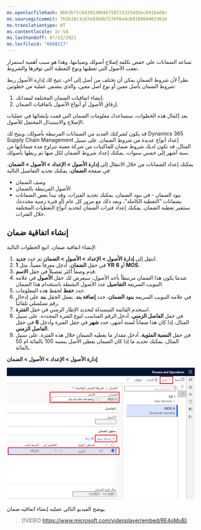 ```yaml
---
ms.openlocfilehash: 0b63b71c643923069b758723325493ecb916ad8c
ms.sourcegitcommit: 7b3b18c3cb7e930dbf2f9f6edcb9108044033616
ms.translationtype: HT
ms.contentlocale: ar-SA
ms.lasthandoff: 07/22/2021
ms.locfileid: "6668117"
---
```

تساعد الضمانات على خفض تكلفة إصلاح أصولك وصيانتها، وهذا هو سبب أهمية استمرار تعقب الأصول التي تغطيها ونوع التغطية التي توفرها والشروط.

نظراً لأن شروط الضمان يمكن أن تختلف من أصل إلى آخر، تتيح لك إدارة الأصول ربط شروط الضمان بأصل معين أو نوع أصل معين، والذي يتضمن عملية من خطوتين:

1.  إنشاء اتفاقيات الضمان المختلفة لمعداتك.
2.  إرفاق الأصول أو أنواع الأصول باتفاقيات الضمان. 

بعد إكمال هذه الخطوات، ستساعدك معلومات الضمان التي قمت بإنشائها في عمليات الإصلاح والاستبدال المحتمل للأصول.

قد يكون لشركتك العديد من الضمانات المرتبطة بأصولك، ويتيح لك Dynamics 365 Supply Chain Management إعداد أنواع عديدة من شروط الضمان. على سبيل المثال، قد تكون لديك شروط ضمان للماكينات من شركة معينة تتراوح مدة ضماناتها من ستة أشهر إلى خمس سنوات. يمكنك إعداد شروط الضمان لكل منها ثم ربطها بأصولك. 

يمكنك إعداد الضمانات من خلال الانتقال إلى **إدارة الأصول > الإعداد > الأصول > الضمان**. في صفحة **الضمان**، يمكنك تحديد التفاصيل التالية:

- وصف الضمان
- الأصول المرتبطة بالضمان
- بنود الضمان - في بنود الضمان، يمكنك تحديد الفترات. وقد تبدأ بعض الضمانات بضمانات "التغطية الكاملة"، وبعد ذلك مع مرور كل عام (أو فترة زمنية محددة)، ستتغير تغطية الضمان. يمكنك إعداد فترات الضمان لتحديد أنواع التغطيات المختلفة خلال الفترات. 

## <a name="create-a-warranty-agreement"></a>إنشاء اتفاقية ضمان
لإنشاء اتفاقية ضمان، اتبع الخطوات التالية:

1.  انتقِل إلى **إدارة الأصول > الإعداد > الأصول > الضمان** ثم حدد **جديد**.
2.  في حقل **الضمان**، أدخِل معرفاً معيناً، مثل **1 YR** أو **6 MOS**.
3.  قدم وصفاً أكثر تفصيلاً في حقل **الاسم**.
4.  عندما يكون هذا الضمان مرتبطاً بأحد الأصول، سيعرض لك حقل **الأصول** في علامة التبويب السريعة **التفاصيل** عدد الأصول النشطة باستخدام هذا الضمان.
5.  حدد **حفظ** لحفظ هذه المعلومات.
6.  في علامة التبويب السريعة **بنود الضمان**، حدد **إضافة بند**. 
    يعمل الحقل **بند** على إدخال رقم تسلسلي تلقائياً. 
7.  استخدم القائمة المنسدلة لتحديد الإطار الزمني في حقل **الفترة**.
8.  في حقل **الفاصل الزمني**، أدخل الرقم المناسب لنوع الفترة المحددة. على سبيل المثال، إذا كان هذا ضماناً لستة أشهر، حدد **شهر** في حقل الفترة وأدخِل **6** في حقل **الفاصل الزمني**. 
9.  في حقل **النسبة المئوية**، أدخل مقدار ما يغطيه الضمان خلال هذه الفترة. على سبيل المثال، يمكنك تحديد ما إذا كان الضمان يغطي الأصل بنسبه 100 بالمائة ام 50 بالمائة. 

**إدارة الأصول > الإعداد > الأصول > الضمان**

[![لقطة شاشة لصفحة إنشاء الضمان مع تمييز التفاصيل.](../media/create-warranty-ssm.png)](../media/create-warranty-ssm.png#lightbox)

يوضح الفيديو التالي عمليه إنشاء اتفاقيه ضمان.

 > [!VIDEO https://www.microsoft.com/videoplayer/embed/RE4oMuB]